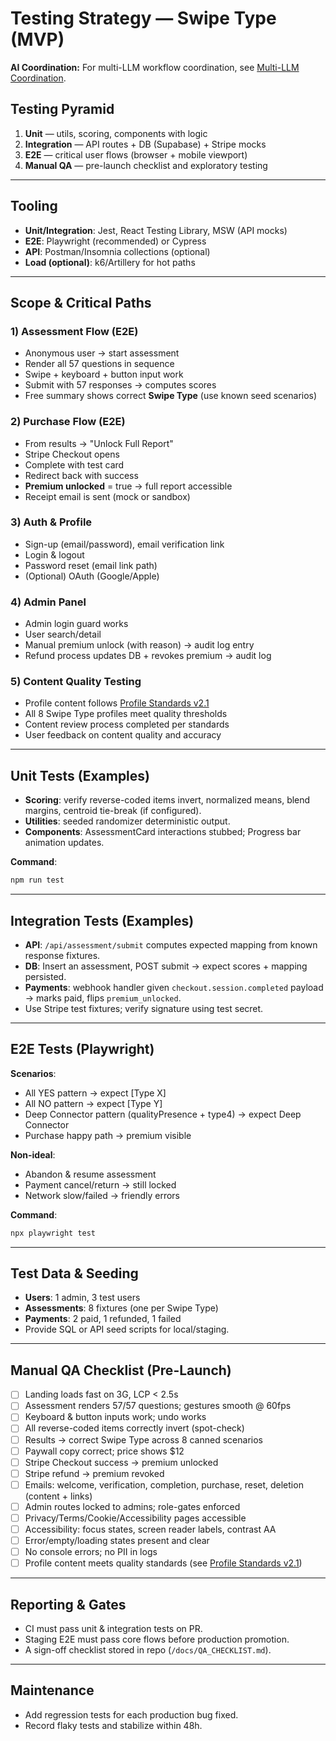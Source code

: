 # Testing Strategy — Swipe Type (MVP)

**AI Coordination:** For multi-LLM workflow coordination, see [Multi-LLM Coordination](MULTI_LLM_COORDINATION.md).

## Testing Pyramid
1) **Unit** — utils, scoring, components with logic
2) **Integration** — API routes + DB (Supabase) + Stripe mocks
3) **E2E** — critical user flows (browser + mobile viewport)
4) **Manual QA** — pre-launch checklist and exploratory testing

---

## Tooling
- **Unit/Integration**: Jest, React Testing Library, MSW (API mocks)
- **E2E**: Playwright (recommended) or Cypress
- **API**: Postman/Insomnia collections (optional)
- **Load (optional)**: k6/Artillery for hot paths

---

## Scope & Critical Paths

### 1) Assessment Flow (E2E)
- Anonymous user → start assessment
- Render all 57 questions in sequence
- Swipe + keyboard + button input work
- Submit with 57 responses → computes scores
- Free summary shows correct **Swipe Type** (use known seed scenarios)

### 2) Purchase Flow (E2E)
- From results → "Unlock Full Report"
- Stripe Checkout opens
- Complete with test card
- Redirect back with success
- **Premium unlocked** = true → full report accessible
- Receipt email is sent (mock or sandbox)

### 3) Auth & Profile
- Sign-up (email/password), email verification link
- Login & logout
- Password reset (email link path)
- (Optional) OAuth (Google/Apple)

### 4) Admin Panel
- Admin login guard works
- User search/detail
- Manual premium unlock (with reason) → audit log entry
- Refund process updates DB + revokes premium → audit log

### 5) Content Quality Testing
- Profile content follows [Profile Standards v2.1](PROFILE_STANDARDS_V2.1.md)
- All 8 Swipe Type profiles meet quality thresholds
- Content review process completed per standards
- User feedback on content quality and accuracy

---

## Unit Tests (Examples)
- **Scoring**: verify reverse-coded items invert, normalized means, blend margins, centroid tie-break (if configured).
- **Utilities**: seeded randomizer deterministic output.
- **Components**: AssessmentCard interactions stubbed; Progress bar animation updates.

**Command**:
```bash
npm run test
```

---

## Integration Tests (Examples)
- **API**: `/api/assessment/submit` computes expected mapping from known response fixtures.
- **DB**: Insert an assessment, POST submit → expect scores + mapping persisted.
- **Payments**: webhook handler given `checkout.session.completed` payload → marks paid, flips `premium_unlocked`.
- Use Stripe test fixtures; verify signature using test secret.

---

## E2E Tests (Playwright)
**Scenarios**:
- All YES pattern → expect [Type X]
- All NO pattern → expect [Type Y]
- Deep Connector pattern (qualityPresence + type4) → expect Deep Connector
- Purchase happy path → premium visible

**Non-ideal**:
- Abandon & resume assessment
- Payment cancel/return → still locked
- Network slow/failed → friendly errors

**Command**:
```bash
npx playwright test
```

---

## Test Data & Seeding
- **Users**: 1 admin, 3 test users
- **Assessments**: 8 fixtures (one per Swipe Type)
- **Payments**: 2 paid, 1 refunded, 1 failed
- Provide SQL or API seed scripts for local/staging.

---

## Manual QA Checklist (Pre-Launch)
- [ ] Landing loads fast on 3G, LCP < 2.5s
- [ ] Assessment renders 57/57 questions; gestures smooth @ 60fps
- [ ] Keyboard & button inputs work; undo works
- [ ] All reverse-coded items correctly invert (spot-check)
- [ ] Results → correct Swipe Type across 8 canned scenarios
- [ ] Paywall copy correct; price shows $12
- [ ] Stripe Checkout success → premium unlocked
- [ ] Stripe refund → premium revoked
- [ ] Emails: welcome, verification, completion, purchase, reset, deletion (content + links)
- [ ] Admin routes locked to admins; role-gates enforced
- [ ] Privacy/Terms/Cookie/Accessibility pages accessible
- [ ] Accessibility: focus states, screen reader labels, contrast AA
- [ ] Error/empty/loading states present and clear
- [ ] No console errors; no PII in logs
- [ ] Profile content meets quality standards (see [Profile Standards v2.1](PROFILE_STANDARDS_V2.1.md))

---

## Reporting & Gates
- CI must pass unit & integration tests on PR.
- Staging E2E must pass core flows before production promotion.
- A sign-off checklist stored in repo (`/docs/QA_CHECKLIST.md`).

---

## Maintenance
- Add regression tests for each production bug fixed.
- Record flaky tests and stabilize within 48h.

